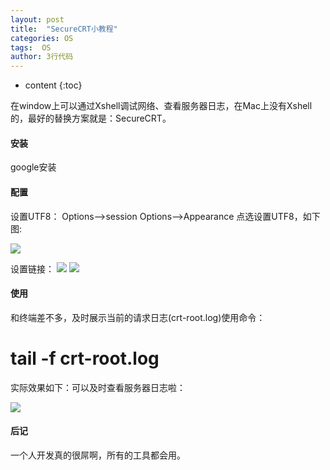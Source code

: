```yaml
---
layout: post
title:  "SecureCRT小教程"
categories: OS 
tags:  OS 
author: 3行代码
---
```


* content
{:toc}

在window上可以通过Xshell调试网络、查看服务器日志，在Mac上没有Xshell的，最好的替换方案就是：SecureCRT。

#### 安装

 google安装

#### 配置

设置UTF8：
Options—>session Options—>Appearance 点选设置UTF8，如下图:

![](https://ooo.0o0.ooo/2016/12/02/584148ea55d87.png)

设置链接：
![](https://ooo.0o0.ooo/2016/12/02/584149554189b.png)
![](https://ooo.0o0.ooo/2016/12/02/5841498e5ab3d.png)

#### 使用

和终端差不多，及时展示当前的请求日志(crt-root.log)使用命令：
 # tail -f crt-root.log

 实际效果如下：可以及时查看服务器日志啦：

![](https://ooo.0o0.ooo/2016/12/02/584149b24a478.png)


#### 后记

一个人开发真的很屌啊，所有的工具都会用。








 



